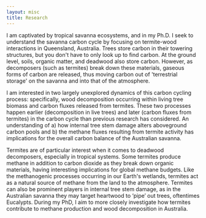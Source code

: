 ```yaml
---
layout: misc
title: Research
---
```

I am captivated by tropical savanna ecosystems, and in my Ph.D. I seek to understand the savanna carbon cycle by focusing on termite-wood interactions in Queensland, Australia. Trees store carbon in their towering structures, but you don't have to only look up to find carbon. At the ground level, soils, organic matter, and deadwood also store carbon. However, as decomposers (such as termites) break down these materials, gaseous forms of carbon are released, thus moving carbon out of 'terrestrial storage' on the savanna and into that of the atmosphere.

I am interested in two largely unexplored dynamics of this carbon cycling process: specifically, wood decomposition occurring within living tree biomass and carbon fluxes released from termites. These two processes happen earlier (decomposition in live trees) and later (carbon fluxes from termites) in the carbon cycle than previous research has considered. An understanding of a) how internal tree stem damage alters aboveground carbon pools and b) the methane fluxes resulting from termite activity has implications for the overall carbon balance of the Australian savanna.

Termites are of particular interest when it comes to deadwood decomposers, especially in tropical systems. Some termites produce methane in addition to carbon dioxide as they break down organic materials, having interesting implications for global methane budgets. Like the methanogenic processes occurring in our Earth's wetlands, termites act as a natural source of methane from the land to the atmosphere. Termites can also be prominent players in internal tree stem damage, as in the Australian savanna they may target heartwood to ‘pipe’ out trees, oftentimes Eucalypts. During my PhD, I aim to more closely investigate how termites contribute to methane production and wood decomposition in Australia.

